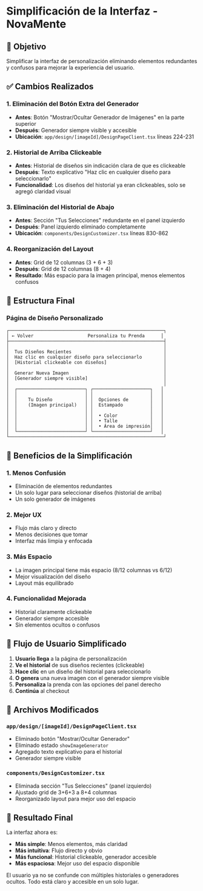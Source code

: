 # Simplificación de la Interfaz - NovaMente

## 🎯 Objetivo
Simplificar la interfaz de personalización eliminando elementos redundantes y confusos para mejorar la experiencia del usuario.

## ✅ Cambios Realizados

### 1. **Eliminación del Botón Extra del Generador**
- **Antes**: Botón "Mostrar/Ocultar Generador de Imágenes" en la parte superior
- **Después**: Generador siempre visible y accesible
- **Ubicación**: `app/design/[imageId]/DesignPageClient.tsx` líneas 224-231

### 2. **Historial de Arriba Clickeable**
- **Antes**: Historial de diseños sin indicación clara de que es clickeable
- **Después**: Texto explicativo "Haz clic en cualquier diseño para seleccionarlo"
- **Funcionalidad**: Los diseños del historial ya eran clickeables, solo se agregó claridad visual

### 3. **Eliminación del Historial de Abajo**
- **Antes**: Sección "Tus Selecciones" redundante en el panel izquierdo
- **Después**: Panel izquierdo eliminado completamente
- **Ubicación**: `components/DesignCustomizer.tsx` líneas 830-862

### 4. **Reorganización del Layout**
- **Antes**: Grid de 12 columnas (3 + 6 + 3)
- **Después**: Grid de 12 columnas (8 + 4)
- **Resultado**: Más espacio para la imagen principal, menos elementos confusos

## 🎨 Estructura Final

### Página de Diseño Personalizado
```
┌─────────────────────────────────────────────────────────┐
│ ← Volver                    Personaliza tu Prenda      │
├─────────────────────────────────────────────────────────┤
│                                                         │
│  Tus Diseños Recientes                                  │
│  Haz clic en cualquier diseño para seleccionarlo        │
│  [Historial clickeable con diseños]                     │
│                                                         │
│  Generar Nueva Imagen                                   │
│  [Generador siempre visible]                            │
│                                                         │
│  ┌─────────────────────────┐ ┌─────────────────────┐   │
│  │                         │ │                     │   │
│  │    Tu Diseño            │ │  Opciones de        │   │
│  │    (Imagen principal)   │ │  Estampado          │   │
│  │                         │ │                     │   │
│  │                         │ │  • Color            │   │
│  │                         │ │  • Talle            │   │
│  │                         │ │  • Área de impresión│   │
│  └─────────────────────────┘ └─────────────────────┘   │
└─────────────────────────────────────────────────────────┘
```

## 🚀 Beneficios de la Simplificación

### 1. **Menos Confusión**
- Eliminación de elementos redundantes
- Un solo lugar para seleccionar diseños (historial de arriba)
- Un solo generador de imágenes

### 2. **Mejor UX**
- Flujo más claro y directo
- Menos decisiones que tomar
- Interfaz más limpia y enfocada

### 3. **Más Espacio**
- La imagen principal tiene más espacio (8/12 columnas vs 6/12)
- Mejor visualización del diseño
- Layout más equilibrado

### 4. **Funcionalidad Mejorada**
- Historial claramente clickeable
- Generador siempre accesible
- Sin elementos ocultos o confusos

## 📱 Flujo de Usuario Simplificado

1. **Usuario llega** a la página de personalización
2. **Ve el historial** de sus diseños recientes (clickeable)
3. **Hace clic** en un diseño del historial para seleccionarlo
4. **O genera** una nueva imagen con el generador siempre visible
5. **Personaliza** la prenda con las opciones del panel derecho
6. **Continúa** al checkout

## 🔧 Archivos Modificados

### `app/design/[imageId]/DesignPageClient.tsx`
- Eliminado botón "Mostrar/Ocultar Generador"
- Eliminado estado `showImageGenerator`
- Agregado texto explicativo para el historial
- Generador siempre visible

### `components/DesignCustomizer.tsx`
- Eliminada sección "Tus Selecciones" (panel izquierdo)
- Ajustado grid de 3+6+3 a 8+4 columnas
- Reorganizado layout para mejor uso del espacio

## 🎯 Resultado Final

La interfaz ahora es:
- **Más simple**: Menos elementos, más claridad
- **Más intuitiva**: Flujo directo y obvio
- **Más funcional**: Historial clickeable, generador accesible
- **Más espaciosa**: Mejor uso del espacio disponible

El usuario ya no se confunde con múltiples historiales o generadores ocultos. Todo está claro y accesible en un solo lugar.




